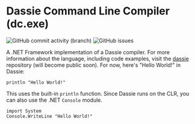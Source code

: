 # Dassie Command Line Compiler (dc.exe)
<img alt="GitHub commit activity (branch)" src="https://img.shields.io/github/commit-activity/m/loschsoftware/dc"> <img alt="GitHub issues" src="https://img.shields.io/github/issues/loschsoftware/dc">

A .NET Framework implementation of a Dassie compiler. For more information about the language, including code examples, visit the [dassie](https://github.com/loschsoftware/dassie) repository (will become public soon). For now, here's "Hello World!" in Dassie:

````dassie
println "Hello World!"
````
This uses the built-in ``println`` function. Since Dassie runs on the CLR, you can also use the .NET ``Console`` module.
````dassie
import System
Console.WriteLine "Hello World!"
````
